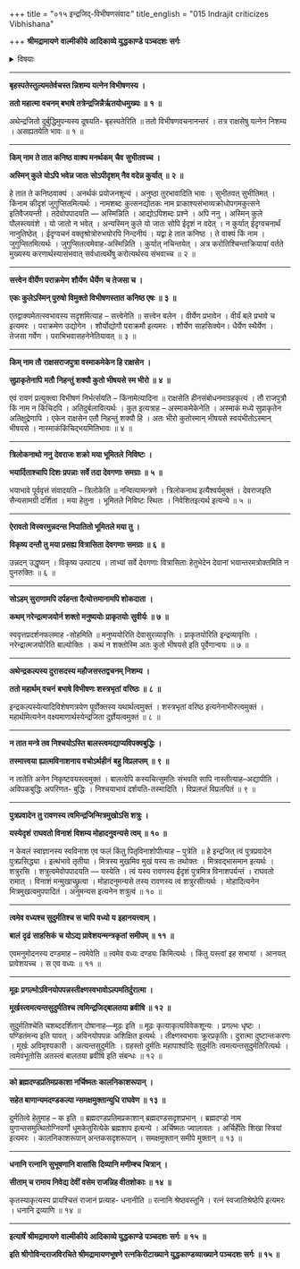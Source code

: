 +++
title = "०१५ इन्द्रजिद्-विभीषणसंवादः"
title_english = "015 Indrajit criticizes Vibhishana"

+++
**श्रीमद्रामायणे** **वाल्मीकीये** **आदिकाव्ये युद्धकाण्डे** **पञ्चदशः** **सर्गः**


<details><summary>विषयाः</summary>

इन्द्रजिता विभीषणभाषणाधिक्षेपेणस्वात्मश्लाघनपूर्वकं कैमुत्येनरामपराजयस्य सुशकत्वोक्तिः ॥ १ ॥ विभीषणेन तद्गर्हणपूर्वकं रामायसोपायनंसीताप्रत्यर्पणेन तत्प्रसादसंपादनचोदना ॥ २ ॥

</details>


****

**बृहस्पतेस्तुल्यमतेर्वचस्त न्निशम्य यत्नेन विभीषणस्य ।**

**ततो महात्मा वचनम् बभाषे तत्रेन्द्रजिन्नैर्ऋतयोधमुख्यः ॥** **१** **॥**

अथेन्द्रजितो दुर्बुद्धिमुपन्यस्य दूषयति- बृहस्पतेरिति ॥ ततो विभीषणवचनानन्तरं । तत्र राक्षसेषु यत्नेन निशम्य । असह्यतयेति भावः ॥ १ ॥

****

**किम् नाम ते तात कनिष्ठ वाक्य मनर्थकम्** **चैव** **सुभीतवच्च ।**

**अस्मिन् कुले योऽपि भवेन्न जातः सोऽपीदृशम् नैव वदेन्न कुर्यात् ॥** **२** **॥**

हे तात ते कनिष्ठवाक्यं । अनर्थकं प्रयोजनशून्यं । अनुष्ठा तुरभावादिति भावः । सुभीतवत् सुभीतिमत् । किंनाम कीदृशं जुगुप्सितमित्यर्थः । नामशब्दः कुत्सनद्योतकः नाम प्राकाश्यसंभाव्यक्रोधोपगमकुत्सने इतिवैजयन्ती । तदेवोपपादयति — अस्मिन्निति । आद्योऽपिशब्दः प्रश्ने । अपि ननु । अस्मिन् कुले पौलस्त्यवंशे । यो जातो न भवेत् । अन्यस्मिन् कुले यो जातः सोपि ईदृशं न वदेत् । न कुर्यात् ईदृग्वचनार्थं नानुतिष्ठेत् । ईदृग्वचनं वक्तृश्रोत्रोरुभयोरपि निन्दनीयं । यद्वा हे तात कनिष्ठ । ते वाक्यं किं नाम । जुगुप्सितमित्यर्थः । जुगुप्सितत्वमेवाह-अस्मिन्निति । कुर्यात् नचिन्तयेत् । अत्र करोतिश्चिन्ताक्रियायां वर्तते मुख्यस्य करणार्थस्यासंभवात् सर्वधात्वर्थेषु करोत्यर्थस्य संभवाच्च ॥ २ ॥

****

**सत्त्वेन वीर्येण पराक्रमेण** **शौर्येण** **धैर्येण** **च तेजसा च ।**

**एकः कुलेऽस्मिन् पुरुषो विमुक्तो विभीषणस्तात** **कनिष्ठ एषः ॥** **३** **॥**

एतद्वाक्यमेतत्स्वभावस्य सदृशमित्याह – सत्त्वेनेति ॥ सत्त्वेन बलेन । वीर्येण प्रभावेन । वीर्यं बले प्रभावे च इत्यमरः । पराक्रमेण उद्योगेन । शौर्योद्योगौ पराक्रमौ इत्यमरः । शौर्येण साहसिक्येन। धैर्येण स्थैर्येण । तेजसा गर्वेण । पराभिभवासहनेनेतियावत् ॥ ३ ॥

****

**किम् नाम तौ** **राक्षसराजपुत्रा वस्माकमेकेन हि राक्षसेन ।**

**सुप्राकृतेनापि** **मतौ** **निहन्तुं** **शक्यौ कुतो भीषयसे स्म भीरो ॥** **४** **॥**

एवं रावणं प्रत्युक्त्वा विभीषणं निर्भर्त्सयति – किंनामेत्यादिना ॥ राक्षसेति हीनसंबोधनमाग्रहकृत्यं । तौ राजपुत्रौ किं नाम न किंचिदपि । अतिदुर्बलावित्यर्थः । कुत इत्यत्राह – अस्माकमेकेनेति । अस्माकं मध्ये सुप्राकृतेन अतिक्षुद्रेणापि । एकेन राक्षसेन एतौ निहन्तुं शक्यौ हि । अतः भीरो कुतोस्मान् भीषयसे स्वयंभीतोऽस्मान् भीषयसे । नास्माकंकिंचिद्भयमितिभावः ॥ ४ ॥

****

**त्रिलोकनाथो ननु** **देवराजः शक्रो** **मया भूमितले** **निविष्टः ।**

**भयार्दिताश्चापि दिशः प्रपन्नाः सर्वे तदा देवगणाः समग्राः ॥** **५** **॥**

भयाभावे पूर्ववृत्तं संवादयति – त्रिलोकेति ॥ नन्वित्यामन्त्रणे । त्रिलोकनाथ इत्यैश्वर्यमुक्तं । देवराजइति सैन्यसामग्री दर्शिता । मया हेतुना । भूमितले निविष्टः स्थितः । निवेशितइत्यर्थ इत्यन्ये ॥ ५ ॥

****

**ऐरावतो विस्वरमुन्नदन्स निपातितो भूमितले मया तु ।**

**विकृष्य दन्तौ तु मया प्रसह्य वित्रासिता देवगणाः समग्राः ॥** **६** **॥**

उन्नदन् उद्धृष्यन् । विकृष्य उत्पाट्य । ताभ्यां सर्वे देवगणाः वित्रासिताः हेतुभेदेन देवानां भयान्तरमत्रोक्तमिति न पुनरुक्तिः ॥ ६ ॥

****

**सोऽहम् सुराणामपि दर्पहन्ता दैत्योत्तमानामपि शोकदाता** **।**

**कथम् नरेन्द्रत्मजयोर्न शक्तो मनुष्ययोः प्राकृतयोः सुवीर्यः ॥** **७** **॥**

स्ववृत्तप्रदर्शनफलमाह -सोहमिति ॥ मनुष्ययोरिति देवासुरव्यावृत्तिः । प्राकृतयोरिति इन्द्रव्यावृत्तिः । नरेन्द्रात्मजयोरिति बाल्योक्तिः । कथं न शक्तोस्मि अतः कुतो भीषयसे इति पूर्वेणान्वयः ॥ ७ ॥

****

**अथेन्द्रकल्पस्य दुरासदस्य महौजसस्तद्वचनम् निशम्य ।**

**ततो महार्थम् वचनं** **बभाषे विभीषणः शस्त्रभृतां** **वरिष्ठः ॥** **८** **॥**

इन्द्रकल्पस्येत्यादिविशेषणत्रयेण पूर्वोक्तस्य यथार्थत्वमुक्तं । शस्त्रभृतां वरिष्ठ इत्यनेनाभीरुत्वमुक्तं । महार्थमित्यनेन वक्ष्यमाणार्थस्येन्द्रजिता दुर्ज्ञेयत्वमुक्तं ॥ ८ ॥

****

**न तात मन्त्रे तव निश्चयोऽस्ति बालस्त्वमद्याप्यविपक्वबुद्धिः ।**

**तस्मात्त्वया** **ह्यात्मविनाशनाय वचोऽर्थहीनं** **बहु विप्रलप्तम् ॥** **९** **॥**

न तातेति अनेन निकृष्टवयस्त्वमुक्तं । बालत्वेपि कस्यचित्सुमतिः संभवति सापि नास्तीत्याह–अद्यापीति । अविपकबुद्धिः अपरिणत- बुद्धिः । निश्चयाभावं दर्शयति-तस्मादिति । विप्रलप्तं विप्रलपितं ॥ ९ ॥

****

**पुत्रप्रवादेन तु रावणस्य त्वमिन्द्रजिन्मित्रमुखोऽसि शत्रुः ।**

**यस्येदृशं** **राघवतो विनाशं** **विशम्य मोहादनुवन्यसे त्वम् ॥** **१०** **॥**

न केवलं स्वाज्ञानस्य स्वविनाश एव फलं किंतु पितृविनाशोपीत्याह – पुत्रेति ॥ हे इन्द्रजित् त्वं पुत्रप्रवादेन पुत्रप्रसिद्ध्या । इत्थंभावे तृतीया । मित्रस्य मुखमिव मुखं यस्य सः तथोक्तः । मित्रवद्भासमान इत्यर्थः । शत्रुरसि । शत्रुत्वमेवोपपादयति — यस्येति । त्वं यस्य रावणस्य ईदृशं पुत्रमित्र विनाशपर्यन्तं । राघवतो रामात् । विनाशं मन्मुखाच्छ्रुत्वा । मोहादनुमन्यसे तस्य रावणस्य त्वं शत्रुरसीत्यर्थः । मोहादित्यनेन मित्रमुखत्वमुपपादितं । अनुमन्यस इत्यनेन शत्रुत्वं ॥ १० ॥

****

**त्वमेव वध्यश्च सुदुर्मतिश्च स चापि वध्यो य** **इहानयत्त्वाम् ।**

**बालं** **दृढं** **साहसिकं** **च योऽद्य प्रावेशयन्मन्त्रकृतां** **समीपम् ॥** **११** **॥**

एवमनुमोदनस्य दण्डमाह – त्वमेवेति ॥ त्वमेव वध्यः दण्ड्यः किमित्यर्थः । किंतु यस्त्वां इह सभायां । आनयत् प्रावेशयच्च । स एव वध्यः ॥ ११ ॥

****

**मूढः** **प्रगल्भोऽविनयोपपन्नस्तीक्ष्णस्वभावोऽल्पमतिर्दुरात्मा ।**

**मूर्खस्त्वमत्यन्तसुदुर्मतिश्च त्वमिन्द्रजिद्बालतया ब्रवीषि ॥** **१२** **॥**

सुदुर्मतिश्चेति चशब्ददर्शितान् दोषानाह—मूढः इति ॥ मूढः कृत्याकृत्यविवेकशून्यः । प्रगल्भः धृष्टः । पण्डितंमन्य इति यावत् । अविनयोपपन्नः अशिक्षित इत्यर्थः । तीक्ष्णस्वभावः क्रूरप्रकृतिः। दुरात्मा दुष्टान्तःकरणः । मूर्खः अविमृश्यकारी । अत्यन्तसुदुर्मतिः । ग्रहस्तो दुर्मतिः महापार्श्वादिः सुदुर्मतिः त्वमत्यन्तसुदुर्मतिरित्यर्थः । त्वमेवंभूतोसि अतस्त्वं बालतया ब्रवीषि इति संबन्धः ॥ १२ ॥

****

**को ब्रह्मदण्डप्रतिमप्रकाशा नर्चिष्मतः कालनिकाशरूपान् ।**

**सहेत बाणान्यमदण्डकल्पा न्समक्षमुक्तान्युधि राघवेण ॥** **१३** **॥**

दुर्मतित्वे हेतुमाह – क इति ॥ ब्रह्मदण्डप्रतिमप्रकाशान् ब्रह्मदण्डसदृशप्रभान् । ब्रह्मदण्डो नाम युगान्तसमुत्थितोग्निवर्णो धूमकेतुरित्येके ब्रह्मशाप इत्यन्ये । अर्चिष्मतः ज्वालावतः । अर्चिर्हेतिः शिखा स्त्रियां इत्यमरः । कालनिकाशरूपान् अन्तकसदृशरूपान् । समक्षमुक्तान् समीपे मुक्तान् ॥ १३ ॥

****

**धनानि रत्नानि सुभूषणानि वासांसि** **दिव्यानि मणीम्श्च चित्रान् ।**

**सीताम् च रामाय निवेद्य देवीं** **वसेम राजन्निह वीतशोकाः ॥** **१४** **॥**

कृतस्याकृत्यस्य प्रायश्चित्तं राजानं प्रत्याह- धनानीति ॥ रत्नानि श्रेष्ठवस्तूनि । रत्नं स्वजातिश्रेष्ठेपि इत्यमरः । धनानि द्रव्याणि ॥ १४ ॥

****

**इत्यार्षे श्रीमद्रामायणे** **वाल्मीकीये** **आदिकाव्ये युद्धकाण्डे** **पञ्चदशः** **सर्गः ॥** **१५** **॥**

**इति श्रीगोविन्दराजविरचिते श्रीमद्रामायणभूषणे रत्नकिरीटाख्याने युद्धकाण्डव्याख्याने पञ्चदशः सर्गः ॥ १५ ॥**
